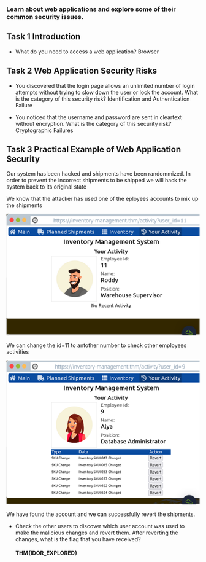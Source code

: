 ### Learn about web applications and explore some of their common security issues.

## Task 1 Introduction

- What do you need to access a web application?
	Browser


## Task 2 Web Application Security Risks

- You discovered that the login page allows an unlimited number of login attempts without trying to slow down the user or lock the account. What is the category of this security risk?
	Identification and Authentication Failure

- You noticed that the username and password are sent in cleartext without encryption. What is the category of this security risk?
	Cryptographic Failures


## Task 3 Practical Example of Web Application Security

Our system has been hacked and shipments have been randommized. In order to prevent the incorrect shipments to be shipped we will hack the system back to its original state

We know that the attacker has used one of the eployees accounts to mix up the shipments

![](Attachments/Employee%20Activity.png)

We can change the id=11 to antother number to check other employees activities

![](Attachments/FoundTheCulprit.png)

We have found the account and we can successfully revert the shipments.

- Check the other users to discover which user account was used to make the malicious changes and revert them. After reverting the changes, what is the flag that you have received?
	#### THM{IDOR_EXPLORED}


